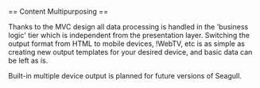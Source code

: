 <!-- Name: Misc/ContentMultipurposing -->
<!-- Version: 2 -->
<!-- Last-Modified: 2005/11/14 00:17:09 -->
<!-- Author: demian -->
== Content Multipurposing == 

Thanks to the MVC design all data processing is handled in the 'business logic' tier which is independent from the presentation layer.  Switching the output format from HTML to mobile devices, !WebTV, etc is as simple as creating new output templates for your desired device, and basic data can be left as is.

Built-in multiple device output is planned for future versions of Seagull.
